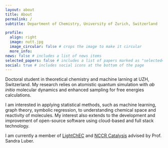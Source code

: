```yaml
---
layout: about
title: About
permalink: /
subtitle: Department of Chemistry, University of Zurich, Switzerland

profile:
  align: right
  image: nutt.jpg
  image_circular: false # crops the image to make it circular
  more_info: 
news: false # includes a list of news items
selected_papers: false # includes a list of papers marked as "selected={true}"
social: true # includes social icons at the bottom of the page
---
```


Doctoral student in theoretical chemistry and machine larning at UZH, Switzerland. 
My research relies on atomistic quantum simulation with *ab initio* molecular dynamics and enhanced sampling 
for free energies calculations. 

I am interested in applying statistical methods, such as machine learning, graph theory, symbolic regression, 
to understanding chemical space and reactivity of molecules. My interest also extends to the development and 
improvement of open-source software using cloud-based and full stack technology. 

I am currently a member of [LightChEC](https://www.lightchec.uzh.ch/en.html) and 
[NCCR Catalysis](https://www.nccr-catalysis.ch/) advised by Prof. Sandra Luber.

